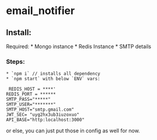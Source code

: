 # email_notifier

## Install:
  Required: 
      * Mongo instance
      * Redis Instance
      * SMTP details
### Steps:
    * `npm i` // installs all dependency
    * `npm start` with below `ENV` vars:
```
 REDIS_HOST = ****'
REDIS_PORT = ******
SMTP_PASS="*****"
SMTP_USER="*******"
SMTP_HOST="smtp.gmail.com"
JWT_SEC= "uyg2hx3ub3iuzoxuo"
API_BASE="http:localhost:3000"
```
or else, you can just put those in config as well for now.

    
